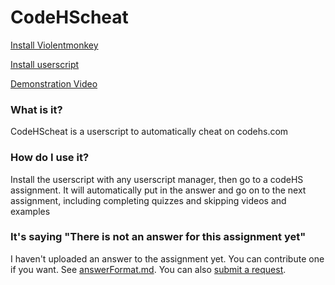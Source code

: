 # CodeHScheat

[Install Violentmonkey](https://violentmonkey.github.io/get-it/)

[Install userscript](https://github.com/starchyunderscore/codehscheat/raw/main/codeHScheat.user.js)

[Demonstration Video](https://youtu.be/pDKWikFDuv4)

### What is it?
CodeHScheat is a userscript to automatically cheat on codehs.com
### How do I use it?
Install the userscript with any userscript manager, then go to a codeHS assignment. It will automatically put in the answer and go on to the next assignment, including completing quizzes and skipping videos and examples
### It's saying "There is not an answer for this assignment yet"
I haven't uploaded an answer to the assignment yet. You can contribute one if you want. See [answerFormat.md](https://github.com/starchyunderscore/codehscheat/blob/main/answerFormat.md).
You can also [submit a request](https://github.com/starchyunderscore/codehscheat/issues/new?assignees=starchyunderscore&labels=assignment+request&projects=&template=request.md&title=%5BRequest%5D+%3CAssignment+Name%3E).
